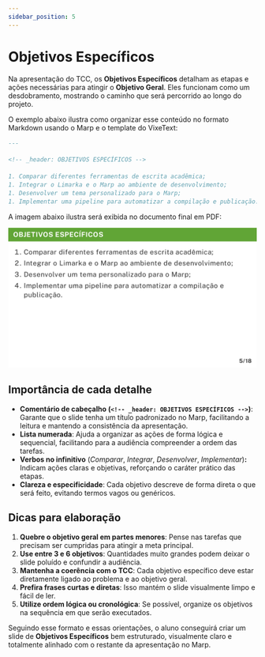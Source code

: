 ```yaml
---
sidebar_position: 5
---
```


# Objetivos Específicos

Na apresentação do TCC, os **Objetivos Específicos** detalham as etapas e ações necessárias para atingir o **Objetivo Geral**. Eles funcionam como um desdobramento, mostrando o caminho que será percorrido ao longo do projeto.

O exemplo abaixo ilustra como organizar esse conteúdo no formato Markdown usando o Marp e o template do VixeText:

```md
---

<!-- _header: OBJETIVOS ESPECÍFICOS -->

1. Comparar diferentes ferramentas de escrita acadêmica;
1. Integrar o Limarka e o Marp ao ambiente de desenvolvimento;
1. Desenvolver um tema personalizado para o Marp;
1. Implementar uma pipeline para automatizar a compilação e publicação.
```

A imagem abaixo ilustra será exibida no documento final em PDF:

![Exemplo de figura no PDF](../assets/img/exemplo-slide-objetivos-especificos.jpg)

## Importância de cada detalhe

* **Comentário de cabeçalho (`<!-- _header: OBJETIVOS ESPECÍFICOS -->`)**: Garante que o slide tenha um título padronizado no Marp, facilitando a leitura e mantendo a consistência da apresentação.
* **Lista numerada**: Ajuda a organizar as ações de forma lógica e sequencial, facilitando para a audiência compreender a ordem das tarefas.
* **Verbos no infinitivo** (*Comparar*, *Integrar*, *Desenvolver*, *Implementar*)**:** Indicam ações claras e objetivas, reforçando o caráter prático das etapas.
* **Clareza e especificidade**: Cada objetivo descreve de forma direta o que será feito, evitando termos vagos ou genéricos.

## Dicas para elaboração

1. **Quebre o objetivo geral em partes menores**: Pense nas tarefas que precisam ser cumpridas para atingir a meta principal.
2. **Use entre 3 e 6 objetivos**: Quantidades muito grandes podem deixar o slide poluído e confundir a audiência.
3. **Mantenha a coerência com o TCC**: Cada objetivo específico deve estar diretamente ligado ao problema e ao objetivo geral.
4. **Prefira frases curtas e diretas**: Isso mantém o slide visualmente limpo e fácil de ler.
5. **Utilize ordem lógica ou cronológica**: Se possível, organize os objetivos na sequência em que serão executados.

Seguindo esse formato e essas orientações, o aluno conseguirá criar um slide de **Objetivos Específicos** bem estruturado, visualmente claro e totalmente alinhado com o restante da apresentação no Marp.
